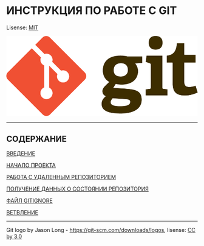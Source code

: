# ИНСТРУКЦИЯ ПО РАБОТЕ С GIT

Lisense: [MIT](lisence.md)

![GIT-logo](./assets/Git-Logo-2Color.png)

___
## СОДЕРЖАНИЕ

[ВВЕДЕНИЕ](Introdac.md)

[НАЧАЛО ПРОЕКТА](begin.md)

[РАБОТА С УДАЛЕННЫМ РЕПОЗИТОРИЕМ](work_rep.md)


[ПОЛУЧЕНИЕ ДАННЫХ О СОСТОЯНИИ РЕПОЗИТОРИЯ](cond_rep.md)


[ФАЙЛ GITIGNORE](gitignore.md)


[ВЕТВЛЕНИЕ](branch_make.md)




------
Git logo by Jason Long - https://git-scm.com/downloads/logos,
lisense: [CC by 3.0](https://creativecommons.org/licenses/by/3.0/)
